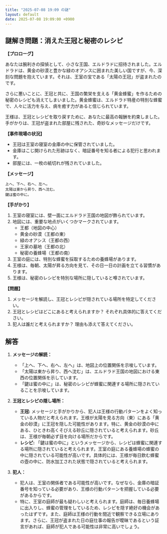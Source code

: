 ```yaml
---
title: "2025-07-08 19:09 の謎"
layout: default
date: 2025-07-08 19:09:00 +0900
---
```

## 謎解き問題：消えた王冠と秘密のレシピ

**【プロローグ】**

あなたは腕利きの探偵として、小さな王国、エルドラドに招待されました。エルドラドは、黄金の砂漠と豊かな緑のオアシスに囲まれた美しい国ですが、今、深刻な問題を抱えています。それは、王室の宝である「太陽の王冠」が盗まれたのです。

さらに悪いことに、王冠と共に、王国の繁栄を支える「黄金蜂蜜」を作るための秘密のレシピも消えてしまいました。黄金蜂蜜は、エルドラド特産の特別な蜂蜜で、人々に活力を与え、病を癒す力があると信じられています。

王様は、王冠とレシピを取り戻すために、あなたに最高の報酬を約束しました。手がかりは、王冠が盗まれた部屋に残された、奇妙なメッセージだけです。

**【事件現場の状況】**

*   王冠は王室の寝室の金庫の中に保管されていました。
*   金庫はこじ開けられた形跡はなく、暗証番号を知る者による犯行と思われます。
*   部屋には、一枚の紙切れが残されていました。

**【メッセージ】**

```
上へ、下へ、右へ、左へ。
太陽は東から昇り、西へ沈む。
鍵は蜜の中に。
```

**【手がかり】**

1.  王室の寝室には、壁一面にエルドラド王国の地図が飾られています。
2.  地図には、重要な地点がいくつかマークされています。
    *   王都（地図の中心）
    *   黄金の砂漠（王都の東）
    *   緑のオアシス（王都の西）
    *   王家の墓地（王都の北）
    *   秘密の養蜂場（王都の南）
3.  王室の庭には、特別な蜂蜜を採取するための養蜂場があります。
4.  王様は、毎朝、太陽が昇る方向を見て、その日一日の計画を立てる習慣があります。
5.  王様は、秘密のレシピを特別な場所に隠していると噂されています。

**【問題】**

1.  メッセージを解読し、王冠とレシピが隠されている場所を特定してください。
2.  王冠とレシピはどこにあると考えられますか？ それぞれ具体的に答えてください。
3.  犯人は誰だと考えられますか？ 理由も添えて答えてください。

## 解答

1.  **メッセージの解読：**
    *   「上へ、下へ、右へ、左へ」は、地図上の位置関係を示唆しています。
    *   「太陽は東から昇り、西へ沈む」は、エルドラド王国の地図における東西の位置関係を示しています。
    *   「鍵は蜜の中に」は、秘密のレシピが蜂蜜に関連する場所に隠されていることを示唆しています。

2.  **王冠とレシピの隠し場所：**

    *   **王冠:** メッセージと手がかりから、犯人は王様の行動パターンをよく知っている人物だと考えられます。王様が太陽を見る方向（東）にある「黄金の砂漠」に王冠を隠した可能性があります。特に、黄金の砂漠の中にある、ひときわ高くそびえる砂丘に隠されていると考えられます。砂丘は、王様が毎朝必ず目を向ける場所だからです。
    *   **レシピ:** 「鍵は蜜の中に」というメッセージから、レシピは蜂蜜に関連する場所に隠されていると考えられます。王室の庭にある養蜂場の蜂蜜の中に隠されている可能性が高いです。具体的には、王様が毎日飲む蜂蜜の壺の中に、防水加工された状態で隠されていると考えられます。

3.  **犯人：**

    *   犯人は、王室の関係者である可能性が高いです。なぜなら、金庫の暗証番号を知っている必要があり、王様の行動パターンを把握している必要があるからです。
    *   特に、王室の庭師が最も疑わしいと考えられます。庭師は、毎日養蜂場に出入りし、蜂蜜の管理をしているため、レシピを隠す絶好の機会があったはずです。また、庭師は王様の行動を間近で観察できる立場にあります。さらに、王冠が盗まれた日の庭仕事の報告が曖昧であるという証言があれば、庭師が犯人である可能性は非常に高いでしょう。
